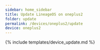 ```yaml
---
sidebar: home_sidebar
title: Update LineageOS on oneplus2
folder: update
permalink: /devices/oneplus2/update
device: oneplus2
---
```

{% include templates/device_update.md %}
